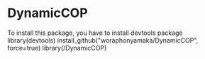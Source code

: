 # DynamicCOP
To install this package, you have to install devtools package 
library(devtools)
install_github("woraphonyamaka/DynamicCOP", force=true)
library(/DynamicCOP)
